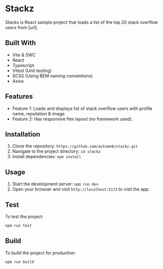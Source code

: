 # Stackz

Stacks is React sample project that loads a list of the top 20 stack overflow users from [url].

## Built With

- Vite & SWC
- React
- Typescript
- Vitest (Unit testing)
- SCSS (Using BEM naming conventions)
- Axios

## Features

- Feature 1: Loads and displays list of stack overflow users with profile name, reputation & image.
- Feature 2: Has responsive flex layout (no framework used).

## Installation

1. Clone the repository: `https://github.com/autumn8/stackz.git`
2. Navigate to the project directory: `cd stackz`
3. Install dependencies: `npm install`

## Usage

1. Start the development server: `npm run dev`
2. Open your browser and visit `http://localhost:5173` to visit the app.

## Test

To test the project:

```bash
npm run test
```

## Build

To build the project for production:

```bash
npm run build
```

